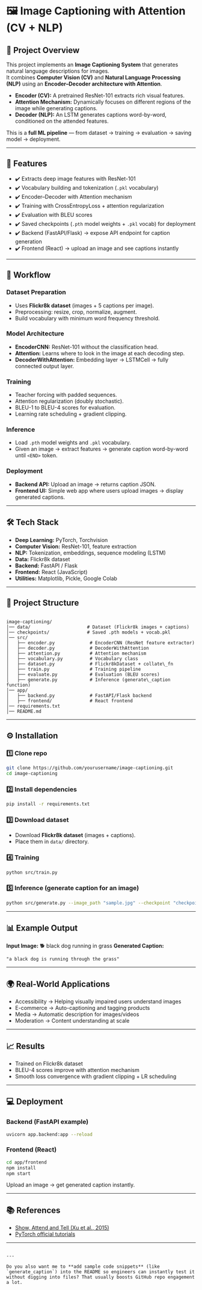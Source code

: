 
# 🖼️ Image Captioning with Attention (CV + NLP)

## 📌 Project Overview
This project implements an **Image Captioning System** that generates natural language descriptions for images.  
It combines **Computer Vision (CV)** and **Natural Language Processing (NLP)** using an **Encoder–Decoder architecture with Attention**.

- **Encoder (CV):** A pretrained ResNet-101 extracts rich visual features.  
- **Attention Mechanism:** Dynamically focuses on different regions of the image while generating captions.  
- **Decoder (NLP):** An LSTM generates captions word-by-word, conditioned on the attended features.  

This is a **full ML pipeline** — from dataset → training → evaluation → saving model → deployment.

---

## 🚀 Features
- ✔️ Extracts deep image features with ResNet-101  
- ✔️ Vocabulary building and tokenization (`.pkl` vocabulary)  
- ✔️ Encoder–Decoder with Attention mechanism  
- ✔️ Training with CrossEntropyLoss + attention regularization  
- ✔️ Evaluation with BLEU scores  
- ✔️ Saved checkpoints (`.pth` model weights + `.pkl` vocab) for deployment  
- ✔️ Backend (FastAPI/Flask) → expose API endpoint for caption generation  
- ✔️ Frontend (React) → upload an image and see captions instantly  

---

## 🧠 Workflow

### Dataset Preparation
- Uses **Flickr8k dataset** (images + 5 captions per image).  
- Preprocessing: resize, crop, normalize, augment.  
- Build vocabulary with minimum word frequency threshold.  

### Model Architecture
- **EncoderCNN:** ResNet-101 without the classification head.  
- **Attention:** Learns where to look in the image at each decoding step.  
- **DecoderWithAttention:** Embedding layer → LSTMCell → fully connected output layer.  

### Training
- Teacher forcing with padded sequences.  
- Attention regularization (doubly stochastic).  
- BLEU-1 to BLEU-4 scores for evaluation.  
- Learning rate scheduling + gradient clipping.  

### Inference
- Load `.pth` model weights and `.pkl` vocabulary.  
- Given an image → extract features → generate caption word-by-word until `<END>` token.  

### Deployment
- **Backend API:** Upload an image → returns caption JSON.  
- **Frontend UI:** Simple web app where users upload images → display generated captions.  

---

## 🛠️ Tech Stack
- **Deep Learning:** PyTorch, Torchvision  
- **Computer Vision:** ResNet-101, feature extraction  
- **NLP:** Tokenization, embeddings, sequence modeling (LSTM)  
- **Data:** Flickr8k dataset  
- **Backend:** FastAPI / Flask  
- **Frontend:** React (JavaScript)  
- **Utilities:** Matplotlib, Pickle, Google Colab  

---

## 📂 Project Structure
```

image-captioning/
│── data/                     # Dataset (Flickr8k images + captions)
│── checkpoints/              # Saved .pth models + vocab.pkl
│── src/
│   ├── encoder.py             # EncoderCNN (ResNet feature extractor)
│   ├── decoder.py             # DecoderWithAttention
│   ├── attention.py           # Attention mechanism
│   ├── vocabulary.py          # Vocabulary class
│   ├── dataset.py             # Flickr8kDataset + collate\_fn
│   ├── train.py               # Training pipeline
│   ├── evaluate.py            # Evaluation (BLEU scores)
│   ├── generate.py            # Inference (generate\_caption function)
│── app/
│   ├── backend.py             # FastAPI/Flask backend
│   ├── frontend/              # React frontend
│── requirements.txt
│── README.md

````

---

## ⚙️ Installation

### 1️⃣ Clone repo
```bash
git clone https://github.com/yourusername/image-captioning.git
cd image-captioning
````

### 2️⃣ Install dependencies

```bash
pip install -r requirements.txt
```

### 3️⃣ Download dataset

* Download **Flickr8k dataset** (images + captions).
* Place them in `data/` directory.

### 4️⃣ Training

```bash
python src/train.py
```

### 5️⃣ Inference (generate caption for an image)

```bash
python src/generate.py --image_path "sample.jpg" --checkpoint "checkpoints/best_model.pth"
```

---

## 📊 Example Output

**Input Image:** 🐕 black dog running in grass
**Generated Caption:**

```
"a black dog is running through the grass"
```

---

## 🌍 Real-World Applications

* Accessibility → Helping visually impaired users understand images
* E-commerce → Auto-captioning and tagging products
* Media → Automatic description for images/videos
* Moderation → Content understanding at scale

---

## 📈 Results

* Trained on Flickr8k dataset
* BLEU-4 scores improve with attention mechanism
* Smooth loss convergence with gradient clipping + LR scheduling

---

## 💻 Deployment

### Backend (FastAPI example)

```bash
uvicorn app.backend:app --reload
```

### Frontend (React)

```bash
cd app/frontend
npm install
npm start
```

Upload an image → get generated caption instantly.

---

## 📚 References

* [Show, Attend and Tell (Xu et al., 2015)](https://arxiv.org/abs/1502.03044)
* [PyTorch official tutorials](https://pytorch.org/tutorials/)

---

```

---

Do you also want me to **add sample code snippets** (like `generate_caption`) into the README so engineers can instantly test it without digging into files? That usually boosts GitHub repo engagement a lot.
```
